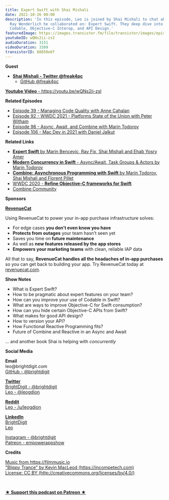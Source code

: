 ```yaml
---
title: Expert Swift with Shai Mishali
date: 2021-10-26 00:00
description: 'In this episode, Leo is joined by Shai Mishali to chat about the new
  Ray Wenderlich he collaborated on: Expert Swift. They deep dive into topics like
  Codable, Objective-C Interop, and API Design.'
featuredImage: https://images.transistor.fm/file/transistor/images/episode/646572/full_1634498181-artwork.jpg
youtubeID: wQNs2ii-zsI
audioDuration: 3151
videoDuration: 3309
transistorID: 88850e6f
---
```

<p><b>Guest</b></p><ul><li>
<a href="https://twitter.com/freak4pc"><strong>Shai Mishali - Twitter @freak4pc</strong></a><ul><li><a href="https://github.com/freak4pc">GitHub @freak4pc</a></li></ul>
</li></ul><p><a href="https://youtu.be/wQNs2ii-zsI"><strong>Youtube Video</strong> - https://youtu.be/wQNs2ii-zsI</a></p><p><b>Related Episodes</b></p><ul>
<li><a href="https://share.transistor.fm/s/99f236b1">Episode 39 - Managing Code Quality with Anne Cahalan</a></li>
<li><a href="https://share.transistor.fm/s/ace13930">Episode 92 - WWDC 2021 - Platforms State of the Union with Peter Witham</a></li>
<li><a href="https://share.transistor.fm/s/f234b424">Episode 98 - Async, Await, and Combine with Marin Todorov</a></li>
<li><a href="https://share.transistor.fm/s/b9cde87e">Episode 106 - Mac Dev in 2021 with Daniel Jalkut</a></li>
</ul><p><b>Related Links</b></p><ul>
<li><a href="https://www.raywenderlich.com/books/expert-swift"><strong>Expert Swift</strong> by Marin Bencevic, Ray Fix, Shai Mishali and Ehab Yosry Amer</a></li>
<li><a href="http://swiftconcurrencybook.com"><strong>Modern Concurrency in Swift</strong> - Async/Await, Task Groups &amp; Actors by Marin Todorov</a></li>
<li><a href="https://www.raywenderlich.com/books/combine-asynchronous-programming-with-swift"><strong>Combine: Asynchronous Programming with Swift</strong> by Marin Todorov, Shai Mishali and Florent Pillet</a></li>
<li><a href="https://developer.apple.com/videos/play/wwdc2020/10680/">WWDC 2020 - <strong>Refine Objective-C frameworks for Swift</strong></a></li>
<li><a href="https://combine.community">Combine Community</a></li>
</ul><p><b>Sponsors</b></p><p><a href="https://revenuecat.com/"><strong>RevenueCat</strong></a><strong></strong></p><p>Using RevenueCat to power your in-app purchase infrastructure solves:</p><ul>
<li>For edge cases <strong>you don’t even know you have</strong>
</li>
<li>
<strong>Protects from outages</strong> your team hasn’t seen yet</li>
<li>Saves you time on<strong> future maintenance </strong>
</li>
<li>As well as <strong>new features released by the app stores</strong>
</li>
<li>
<strong>Empowers your marketing teams</strong> with clean, reliable IAP data</li>
</ul><p>All that to say, <strong>RevenueCat handles all the headaches of in-app purchases</strong> so you can get back to building your app. Try RevenueCat today at <a href="http://revenuecat.com/">revenuecat.com</a>.</p><p><b>Show Notes</b></p><ul>
<li>What is Expert Swift?</li>
<li>How to be pragmatic about expert features on your team?</li>
<li>How can you improve your use of Codable in Swift?</li>
<li>What are ways to improve Objective-C for Swift consumption?</li>
<li>How can you hide certain Objective-C APIs from Swift?</li>
<li>What makes for good API design?</li>
<li>How to version your API?</li>
<li>How Functional Reactive Programming fits?</li>
<li>Future of Combine and Reactive in an Async and Await</li>
</ul><p>... and another book Shai is helping with <em>concurrently</em></p><p><b>Social Media</b></p><p><strong>Email</strong><br>leo@brightdigit.com<br><a href="https://github.com/brightdigit">GitHub - @brightdigit</a></p><p><a href="https://twitter.com/brightdigit"><strong>Twitter </strong><br>BrightDigit - @brightdigit</a><br><a href="https://twitter.com/leogdion">Leo - @leogdion</a></p><p><a href="https://www.reddit.com/user/leogdion"><strong>Reddit</strong><br>Leo - /u/leogdion</a></p><p><a href="https://www.linkedin.com/company/bright-digit"><strong>LinkedIn</strong><br>BrightDigit</a><br><a href="https://www.linkedin.com/in/leogdion/">Leo</a></p><p><a href="https://www.instagram.com/brightdigit/">Instagram - @brightdigit</a><br><a href="https://www.patreon.com/empowerappsshow">Patreon - empowerappshow</a></p><p><b>Credits</b></p><p><a href="https://filmmusic.io/">Music from https://filmmusic.io</a><br><a href="https://incompetech.com/">"Blippy Trance" by Kevin MacLeod (https://incompetech.com)</a><br><a href="http://creativecommons.org/licenses/by/4.0/">License: CC BY (http://creativecommons.org/licenses/by/4.0/)</a></p><p><br></p><p><strong><a href="https://www.patreon.com/empowerappsshow" rel="payment" title="★ Support this podcast on Patreon ★">★ Support this podcast on Patreon ★</a></strong></p>
      